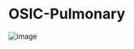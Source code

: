 # OSIC-Pulmonary
![image](https://user-images.githubusercontent.com/34689952/89707086-c8734a80-d988-11ea-9371-39703abd6031.png)
